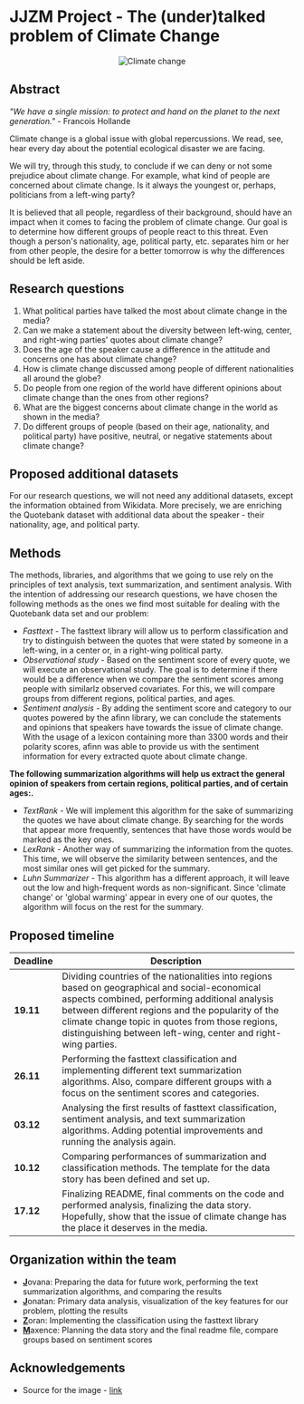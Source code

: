 # JJZM Project - The (under)talked problem of Climate Change

<p align="center">
  <img src="https://www.itu.int/en/mediacentre/backgrounders/PublishingImages/climate-change-backgrounder.jpg" alt="Climate change"/>
</p>

## Abstract

*"We have a single mission: to protect and hand on the planet to the next generation."* - Francois Hollande

Climate change is a global issue with global repercussions. We read, see, hear every day about the potential ecological disaster we are facing.

We will try, through this study, to conclude if we can deny or not some prejudice about climate change. For example, what kind of people are concerned about climate change. Is it always the youngest or, perhaps, politicians from a left-wing party? 

It is believed that all people, regardless of their background, should have an impact when it comes to facing the problem of climate change. Our goal is to determine how different groups of people react to this threat. Even though a person's nationality, age, political party, etc. separates him or her from other people, the desire for a better tomorrow is why the differences should be left aside.

## Research questions

1. What political parties have talked the most about climate change in the media?
2. Can we make a statement about the diversity between left-wing, center, and right-wing parties' quotes about climate change?
3. Does the age of the speaker cause a difference in the attitude and concerns one has about climate change?
4. How is climate change discussed among people of different nationalities all around the globe?
5. Do people from one region of the world have different opinions about climate change than the ones from other regions?
6. What are the biggest concerns about climate change in the world as shown in the media?
7. Do different groups of people (based on their age, nationality, and political party) have positive, neutral, or negative statements about climate change?

## Proposed additional datasets

For our research questions, we will not need any additional datasets, except the information obtained from Wikidata. More precisely, we are enriching the Quotebank dataset with additional data about the speaker - their nationality, age, and political party.

## Methods

The methods, libraries, and algorithms that we going to use rely on the principles of text analysis, text summarization, and sentiment analysis. With the intention of addressing our research questions, we have chosen the following methods as the ones we find most suitable for dealing with the Quotebank data set and our problem:

- *Fasttext* - The fasttext library will allow us to perform classification and try to distinguish between the quotes that were stated by someone in a left-wing, in a center or, in a right-wing political party.
- *Observational study* - Based on the sentiment score of every quote, we will execute an observational study. The goal is to determine if there would be a difference when we compare the sentiment scores among people with similarlz observed covariates. For this, we will compare groups from different regions, political parties, and ages.
- *Sentiment analysis* - By adding the sentiment score and category to our quotes powered by the afinn library, we can conclude the statements and opinions that speakers have towards the issue of climate change. With the usage of a lexicon containing more than 3300 words and their polarity scores, afinn was able to provide us with the sentiment information for every extracted quote about climate change.

**The following summarization algorithms will help us extract the general opinion of speakers from certain regions, political parties, and of certain ages:.**
- *TextRank* - We will implement this algorithm for the sake of summarizing the quotes we have about climate change. By searching for the words that appear more frequently, sentences that have those words would be marked as the key ones.
- *LexRank* - Another way of summarizing the information from the quotes. This time, we will observe the similarity between sentences, and the most similar ones will get picked for the summary.
- *Luhn Summarizer* - This algorithm has a different approach, it will leave out the low and high-frequent words as non-significant. Since 'climate change' or 'global warming' appear in every one of our quotes, the algorithm will focus on the rest for the summary.

## Proposed timeline

| Deadline | Description                                                                                                                                                                                                                                                                                                  |
|----------|--------------------------------------------------------------------------------------------------------------------------------------------------------------------------------------------------------------------------------------------------------------------------------------------------------------|
| **19.11**    | Dividing countries of the nationalities into regions based on geographical and social-economical aspects combined, performing additional analysis between different regions and the popularity of the climate change topic in quotes from those regions, distinguishing between left-wing, center and right-wing parties. |
| **26.11**    | Performing the fasttext classification and implementing different text summarization algorithms. Also, compare different groups with a focus on the sentiment scores and categories.                                                                                                                                                                                                                                                                           |
| **03.12**    | Analysing the first results of fasttext classification, sentiment analysis, and text summarization algorithms. Adding potential improvements and running the analysis again.                                                                                                                                                                                                                  |
| **10.12**    | Comparing performances of summarization and classification methods. The template for the data story has been defined and set up.                                                                                                                                                                                                                                           |
| **17.12**    | Finalizing README, final comments on the code and performed analysis, finalizing the data story. Hopefully, show that the issue of climate change has the place it deserves in the media.                                                                                                                                                                                                          |

## Organization within the team

- <ins>**J**</ins>ovana: Preparing the data for future work, performing the text summarization algorithms, and comparing the results
- <ins>**J**</ins>onatan: Primary data analysis, visualization of the key features for our problem, plotting the results
- <ins>**Z**</ins>oran: Implementing the classification using the fasttext library
- <ins>**M**</ins>axence: Planning the data story and the final readme file, compare groups based on sentiment scores

## Acknowledgements

- Source for the image - [link](https://www.itu.int/en/mediacentre/backgrounders/Pages/climate-change.aspx)
